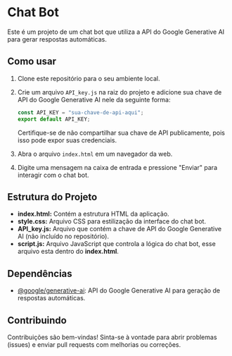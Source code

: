 # Chat Bot

Este é um projeto de um chat bot que utiliza a API do Google Generative AI para gerar respostas automáticas.

## Como usar

1. Clone este repositório para o seu ambiente local.
2. Crie um arquivo `API_key.js` na raiz do projeto e adicione sua chave de API do Google Generative AI nele da seguinte forma:

    ```javascript
    const API_KEY = "sua-chave-de-api-aqui";
    export default API_KEY;
    ```

    Certifique-se de não compartilhar sua chave de API publicamente, pois isso pode expor suas credenciais.

3. Abra o arquivo `index.html` em um navegador da web.
4. Digite uma mensagem na caixa de entrada e pressione "Enviar" para interagir com o chat bot.

## Estrutura do Projeto

- **index.html:** Contém a estrutura HTML da aplicação.
- **style.css:** Arquivo CSS para estilização da interface do chat bot.
- **API_key.js:** Arquivo que contém a chave de API do Google Generative AI (não incluído no repositório).
- **script.js:** Arquivo JavaScript que controla a lógica do chat bot, esse arquivo esta dentro do **index.html**.

## Dependências

- [@google/generative-ai](https://esm.run/@google/generative-ai): API do Google Generative AI para geração de respostas automáticas.

## Contribuindo

Contribuições são bem-vindas! Sinta-se à vontade para abrir problemas (issues) e enviar pull requests com melhorias ou correções.
